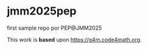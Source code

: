 # jmm2025pep
first sample repo por PEP@JMM2025

This work is **based** upon <https://g4m.code4math.org>.
